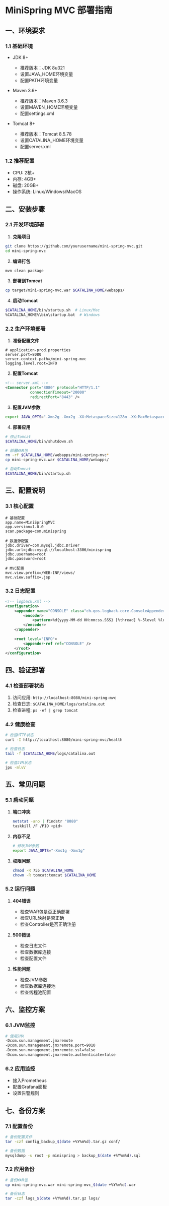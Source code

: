 # MiniSpring MVC 部署指南

## 一、环境要求

### 1.1 基础环境
- JDK 8+
  - 推荐版本：JDK 8u321
  - 设置JAVA_HOME环境变量
  - 配置PATH环境变量

- Maven 3.6+
  - 推荐版本：Maven 3.6.3
  - 设置MAVEN_HOME环境变量
  - 配置settings.xml

- Tomcat 8+
  - 推荐版本：Tomcat 8.5.78
  - 设置CATALINA_HOME环境变量
  - 配置server.xml

### 1.2 推荐配置
- CPU: 2核+
- 内存: 4GB+
- 磁盘: 20GB+
- 操作系统: Linux/Windows/MacOS

## 二、安装步骤

### 2.1 开发环境部署

1. **克隆项目**
```bash
git clone https://github.com/yourusername/mini-spring-mvc.git
cd mini-spring-mvc
```

2. **编译打包**
```bash
mvn clean package
```

3. **部署到Tomcat**
```bash
cp target/mini-spring-mvc.war $CATALINA_HOME/webapps/
```

4. **启动Tomcat**
```bash
$CATALINA_HOME/bin/startup.sh  # Linux/Mac
%CATALINA_HOME%\bin\startup.bat  # Windows
```

### 2.2 生产环境部署

1. **准备配置文件**
```properties
# application-prod.properties
server.port=8080
server.context-path=/mini-spring-mvc
logging.level.root=INFO
```

2. **配置Tomcat**
```xml
<!-- server.xml -->
<Connector port="8080" protocol="HTTP/1.1"
           connectionTimeout="20000"
           redirectPort="8443" />
```

3. **配置JVM参数**
```bash
export JAVA_OPTS="-Xms2g -Xmx2g -XX:MetaspaceSize=128m -XX:MaxMetaspaceSize=512m"
```

4. **部署应用**
```bash
# 停止Tomcat
$CATALINA_HOME/bin/shutdown.sh

# 部署WAR包
rm -rf $CATALINA_HOME/webapps/mini-spring-mvc*
cp mini-spring-mvc.war $CATALINA_HOME/webapps/

# 启动Tomcat
$CATALINA_HOME/bin/startup.sh
```

## 三、配置说明

### 3.1 核心配置

```properties
# 基础配置
app.name=MiniSpringMVC
app.version=1.0.0
scan.package=com.minispring

# 数据源配置
jdbc.driver=com.mysql.jdbc.Driver
jdbc.url=jdbc:mysql://localhost:3306/minispring
jdbc.username=root
jdbc.password=root

# MVC配置
mvc.view.prefix=/WEB-INF/views/
mvc.view.suffix=.jsp
```

### 3.2 日志配置

```xml
<!-- logback.xml -->
<configuration>
    <appender name="CONSOLE" class="ch.qos.logback.core.ConsoleAppender">
        <encoder>
            <pattern>%d{yyyy-MM-dd HH:mm:ss.SSS} [%thread] %-5level %logger{36} - %msg%n</pattern>
        </encoder>
    </appender>
    
    <root level="INFO">
        <appender-ref ref="CONSOLE" />
    </root>
</configuration>
```

## 四、验证部署

### 4.1 检查部署状态
1. 访问应用: `http://localhost:8080/mini-spring-mvc`
2. 检查日志: `$CATALINA_HOME/logs/catalina.out`
3. 检查进程: `ps -ef | grep tomcat`

### 4.2 健康检查
```bash
# 检查HTTP状态
curl -I http://localhost:8080/mini-spring-mvc/health

# 检查日志
tail -f $CATALINA_HOME/logs/catalina.out

# 检查JVM状态
jps -mlvV
```

## 五、常见问题

### 5.1 启动问题
1. **端口冲突**
   ```bash
   netstat -ano | findstr "8080"
   taskkill /F /PID <pid>
   ```

2. **内存不足**
   ```bash
   # 修改JVM参数
   export JAVA_OPTS="-Xms1g -Xmx1g"
   ```

3. **权限问题**
   ```bash
   chmod -R 755 $CATALINA_HOME
   chown -R tomcat:tomcat $CATALINA_HOME
   ```

### 5.2 运行问题
1. **404错误**
   - 检查WAR包是否正确部署
   - 检查URL映射是否正确
   - 检查Controller是否正确注册

2. **500错误**
   - 检查日志文件
   - 检查数据库连接
   - 检查配置文件

3. **性能问题**
   - 检查JVM参数
   - 检查数据库连接池
   - 检查线程池配置

## 六、监控方案

### 6.1 JVM监控
```bash
# 使用JMX
-Dcom.sun.management.jmxremote
-Dcom.sun.management.jmxremote.port=9010
-Dcom.sun.management.jmxremote.ssl=false
-Dcom.sun.management.jmxremote.authenticate=false
```

### 6.2 应用监控
- 接入Prometheus
- 配置Grafana面板
- 设置告警规则

## 七、备份方案

### 7.1 配置备份
```bash
# 备份配置文件
tar -czf config_backup_$(date +%Y%m%d).tar.gz conf/

# 备份数据
mysqldump -u root -p minispring > backup_$(date +%Y%m%d).sql
```

### 7.2 应用备份
```bash
# 备份WAR包
cp mini-spring-mvc.war mini-spring-mvc_$(date +%Y%m%d).war

# 备份日志
tar -czf logs_$(date +%Y%m%d).tar.gz logs/
``` 
